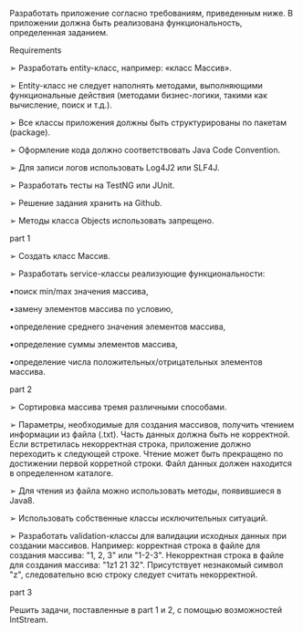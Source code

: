 Разработать приложение согласно требованиям, приведенным ниже. В приложении должна быть реализована функциональность, определенная заданием.

Requirements

➢ Разработать entity-класс, например: «класс Массив».

➢ Entity-класс не следует наполнять методами, выполняющими функциональные действия (методами бизнес-логики, такими как вычисление, поиск и т.д.).

➢ Все классы приложения должны быть структурированы по пакетам (package).

➢ Оформление кода должно соответствовать Java Code Convention.

➢ Для записи логов использовать Log4J2 или SLF4J.

➢ Разработать тесты на TestNG или JUnit.

➢ Решение задания хранить на Github.

➢ Методы класса Objects использовать запрещено.


part 1

➢ Создать класс Массив.

➢ Разработать service-классы реализующие функциональности:

•поиск min/max значения массива,

•замену элементов массива по условию,

•определение среднего значения элементов массива,

•определение суммы элементов массива,

•определение числа положительных/отрицательных элементов массива.


part 2

➢ Сортировка массива тремя различными способами.

➢ Параметры, необходимые для создания массивов, получить чтением информации из файла (.txt). Часть данных должна быть не корректной. Если встретилась некорректная строка, приложение должно переходить к следующей строке. Чтение может быть прекращено по достижении первой корретной строки. Файл данных должен находится в определенном каталоге.

➢ Для чтения из файла можно использовать методы, появившиеся в Java8.

➢ Использовать собственные классы исключительных ситуаций.

➢ Разработать validation-классы для валидации исходных данных при создании массивов. Например: корректная строка в файле для создания массива: "1, 2, 3" или "1-2-3". Некорректная строка в файле для создания массива: "1z1 21 32". Присутствует незнакомый символ "z", следовательно всю строку следует считать некорректной.


part 3


Решить задачи, поставленные в part 1 и 2, с помощью возможностей IntStream.

